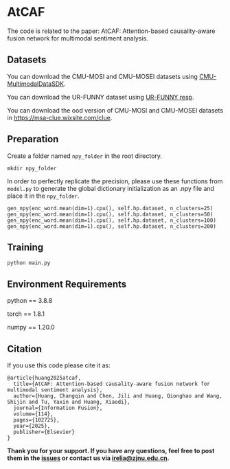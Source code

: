 # AtCAF

The code is related to the paper: AtCAF: Attention-based causality-aware fusion network for multimodal sentiment analysis.

## Datasets

You can download the CMU-MOSI and CMU-MOSEI datasets using [CMU-MultimodalDataSDK](https://github.com/Jie-Xie/CMU-MultimodalDataSDK).

You can download the UR-FUNNY dataset using [UR-FUNNY resp](https://github.com/ROC-HCI/UR-FUNNY).

You can download the ood version of  CMU-MOSI and CMU-MOSEI datasets in https://msa-clue.wixsite.com/clue.

## Preparation

Create a folder named `npy_folder` in the root directory.

```
mkdir npy_folder
```

In order to perfectly replicate the precision, please use these functions from `model.py` to generate the global dictionary initialization as an .npy file and place it in the `npy_folder`.

```
gen_npy(enc_word.mean(dim=1).cpu(), self.hp.dataset, n_clusters=25)
gen_npy(enc_word.mean(dim=1).cpu(), self.hp.dataset, n_clusters=50) 
gen_npy(enc_word.mean(dim=1).cpu(), self.hp.dataset, n_clusters=100)  
gen_npy(enc_word.mean(dim=1).cpu(), self.hp.dataset, n_clusters=200)  
```

## Training

```
python main.py
```

## Environment Requirements

python == 3.8.8

torch == 1.8.1

numpy == 1.20.0

## Citation

If you use this code please cite it as:

```
@article{huang2025atcaf,
  title={AtCAF: Attention-based causality-aware fusion network for multimodal sentiment analysis},
  author={Huang, Changqin and Chen, Jili and Huang, Qionghao and Wang, Shijin and Tu, Yaxin and Huang, Xiaodi},
  journal={Information Fusion},
  volume={114},
  pages={102725},
  year={2025},
  publisher={Elsevier}
}
```

**Thank you for your support. If you have any questions, feel free to post them in the [issues](https://github.com/TheShy-Dream/AtCAF/issues) or contact us via [irelia@zjnu.edu.cn](mailto:irelia@zjnu.edu.cn).**